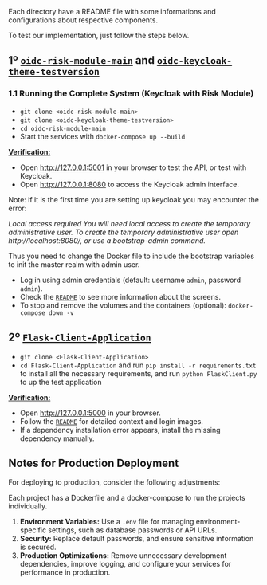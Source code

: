 Each directory have a README file with some informations and configurations about respective components.

To test our implementation, just follow the steps below.

## 1º [`oidc-risk-module-main`](./oidc-risk-module-main) and [`oidc-keycloak-theme-testversion`](./oidc-keycloak-theme-testversion)

### 1.1 Running the Complete System (Keycloak with Risk Module)

- `git clone <oidc-risk-module-main>`
- `git clone <oidc-keycloak-theme-testversion>`
- `cd oidc-risk-module-main`
- Start the services with `docker-compose up --build`

<ins>**Verification:**</ins>

- Open http://127.0.0.1:5001 in your browser to test the API, or test with Keycloak.
- Open http://127.0.0.1:8080 to access the Keycloak admin interface.

Note: if it is the first time you are setting up keycloak you may encounter the error: 

*Local access required*
*You will need local access to create the temporary administrative user.*
*To create the temporary administrative user open http://localhost:8080/, or use a bootstrap-admin command.*


Thus you need to change the Docker file to include the bootstrap variables to init the  master realm with admin user.

- Log in using admin credentials (default: username `admin`, password `admin`).
- Check the [`README`](./oidc-keycloak-theme-testversion#readme) to see more information about the screens.
- To stop and remove the volumes and the containers (optional): `docker-compose down -v`

## 2º [`Flask-Client-Application`](./Flask-Client-Application)

- `git clone <Flask-Client-Application>`
- `cd Flask-Client-Application` and run `pip install -r requirements.txt` to install all the necessary requirements, and run `python FlaskClient.py` to up the test application

<ins>**Verification:**</ins>

- Open http://127.0.0.1:5000 in your browser.
- Follow the [`README`](./Flask-Client-Application#readme) for detailed context and login images.
- If a dependency installation error appears, install the missing dependency manually.

## Notes for Production Deployment

For deploying to production, consider the following adjustments:

Each project has a Dockerfile and a docker-compose to run the projects individually.

1. **Environment Variables:** Use a `.env` file for managing environment-specific settings, such as database passwords or API URLs.
2. **Security:** Replace default passwords, and ensure sensitive information is secured.
3. **Production Optimizations:** Remove unnecessary development dependencies, improve logging, and configure your services for performance in production.
